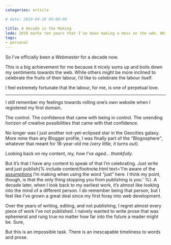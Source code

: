 ```yaml
---
categories: article

# date: 2019-04-29 09:00:00

title: A Decade in the Making
lede: 2019 marks ten years that I’ve been making a mess on the web. While making a mess has always been the norm for me, documenting it publicly, irreversibly, for eternity, might seem a little out of character. A decade later, what’s changed? What have I learned? What will I be doing differently in another decade’s time?
tags:
- personal
---
```



So I’ve officially been a <dfn title="an architect or engineer whose responsibilities include the maintenance of a website">Webmaster</dfn> for a decade now.

This is a big achievement for me because it nicely sums up and boils down my sentiments towards the web. While others might be more inclined to celebrate the fruits of their labour, I’d like to celebrate the labour itself.

I feel extremely fortunate that the labour, for me, is one of perpetual love.


--------


I still remember my feelings towards rolling one’s own website when I registered my first domain.

The control. The confidence that came with being in control. The unending horizon of creative possibilities that came with that confidence.

No longer was I just another not-yet-eclipsed star in the Geocities galaxy. More mine than any Blogger profile, I was finally part of the <q>Blogosphere</q>, whatever that meant for 18-year-old me *(very little, it turns out)*.

Looking back on my content, *my, how I’ve aged… thankfully*.

But it’s that I have any content to speak of that I’m celebrating. Just write and just publish{% include content/footnote.html text='I’m aware of the <a href="http://bradfrost.com/blog/post/just/" title="Just, an article by Brad Frost">assumptions</a> I’m making when using the word <q>just</q> here. I think my point, though, is that the only thing stopping you from publishing is <em>you</em>.' %}. A decade later, when I look back to my earliest work, it’s almost like looking into the mind of a different person. I do remember being that person, but I feel like I’ve grown a great deal since my first foray into web development.

Over the years of writing, editing, and not publishing, I regret almost every piece of work I’ve not published. I naïvely wanted to write prose that was ephemeral and rung true no matter how far into the future a reader might be. Sure,

But this is an impossible task. There is an inescapable timeliness to words and prose.
